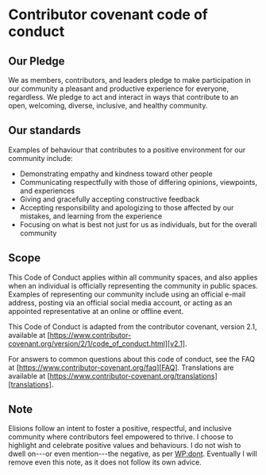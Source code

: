 # Contributor covenant code of conduct

## Our Pledge

We as members, contributors, and leaders pledge to make participation
in our community a pleasant and productive experience for everyone,
regardless.  We pledge to act and interact in ways that contribute to
an open, welcoming, diverse, inclusive, and healthy community.

## Our standards

Examples of behaviour that contributes to a positive environment for our
community include:

* Demonstrating empathy and kindness toward other people
* Communicating respectfully with those of differing opinions, viewpoints, and experiences
* Giving and gracefully accepting constructive feedback
* Accepting responsibility and apologizing to those affected by our mistakes,
  and learning from the experience
* Focusing on what is best not just for us as individuals, but for the overall
  community

## Scope

This Code of Conduct applies within all community spaces, and also applies when
an individual is officially representing the community in public spaces.
Examples of representing our community include using an official e-mail address,
posting via an official social media account, or acting as an appointed
representative at an online or offline event.

This Code of Conduct is adapted from the contributor covenant, version
2.1, available at
[https://www.contributor-covenant.org/version/2/1/code_of_conduct.html][v2.1].

For answers to common questions about this code of conduct, see the FAQ at
[https://www.contributor-covenant.org/faq][FAQ].  Translations are available at
[https://www.contributor-covenant.org/translations][translations].


## Note

Elisions follow an intent to foster a positive, respectful, and
inclusive community where contributors feel empowered to thrive.  I
choose to highlight and celebrate positive values and behaviours.  I
do not wish to dwell on---or even mention---the negative, as per
[WP:dont](https://simple.wikipedia.org/wiki/Wikipedia:Don%27t_stuff_beans_up_your_nose).
Eventually I will remove even this note, as it does not follow its own
advice.
